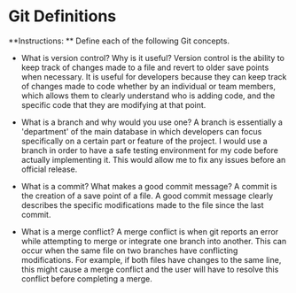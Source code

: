 # Git Definitions

**Instructions: ** Define each of the following Git concepts.

* What is version control?  Why is it useful?
Version control is the ability to keep track of changes made to a file and revert to older save points when necessary. It is useful for developers because they can keep track of changes made to code whether by an individual or team members, which allows them to clearly understand who is adding code, and the specific code that they are modifying at that point. 

* What is a branch and why would you use one?
A branch is essentially a 'department' of the main database in which developers can focus specifically on a certain part or feature of the project. I would use a branch in order to have a safe testing environment for my code before actually implementing it. This would allow me to fix any issues before an official release.

* What is a commit? What makes a good commit message?
A commit is the creation of a save point of a file. A good commit message clearly describes the specific modifications made to the file since the last commit.

* What is a merge conflict?
A merge conflict is when git reports an error while attempting to merge or integrate one branch into another. This can occur when the same file on two branches have conflicting modifications. For example, if both files have changes to the same line, this might cause a merge conflict and the user will have to resolve this conflict before completing a merge.